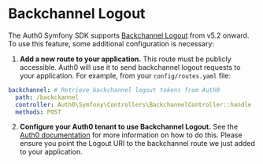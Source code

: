 # Backchannel Logout

The Auth0 Symfony SDK supports [Backchannel Logout](https://auth0.com/docs/authenticate/login/logout/back-channel-logout) from v5.2 onward. To use this feature, some additional configuration is necessary:

1. **Add a new route to your application.** This route must be publicly accessible. Auth0 will use it to send backchannel logout requests to your application. For example, from your `config/routes.yaml` file:

```yaml
backchannel: # Retrieve backchannel logout tokens from Auth0
  path: /backckannel
  controller: Auth0\Symfony\Controllers\BackchannelController::handle
  methods: POST
```

2. **Configure your Auth0 tenant to use Backchannel Logout.** See the [Auth0 documentation](https://auth0.com/docs/authenticate/login/logout/back-channel-logout/configure-back-channel-logout) for more information on how to do this. Please ensure you point the Logout URI to the backchannel route we just added to your application.
